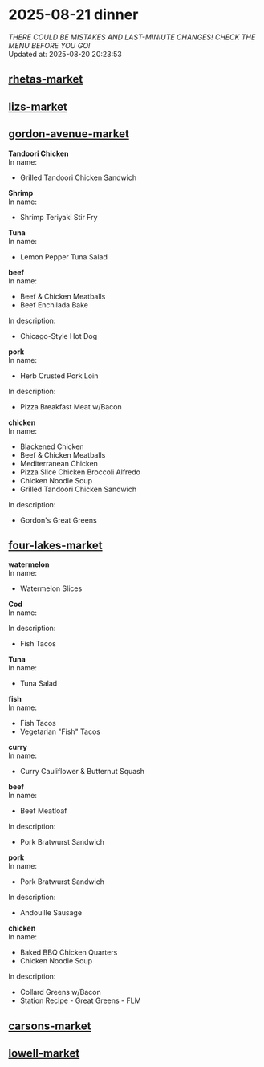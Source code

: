 # 2025-08-21 dinner  
*THERE COULD BE MISTAKES AND LAST-MINIUTE CHANGES! CHECK THE MENU BEFORE YOU GO!*  
Updated at: 2025-08-20 20:23:53  
## [rhetas-market](https://wisc-housingdining.nutrislice.com/menu/rhetas-market/dinner/2025-08-21)  
## [lizs-market](https://wisc-housingdining.nutrislice.com/menu/lizs-market/dinner/2025-08-21)  
## [gordon-avenue-market](https://wisc-housingdining.nutrislice.com/menu/gordon-avenue-market/dinner/2025-08-21)  
**Tandoori Chicken**  
In name:   
 - Grilled Tandoori Chicken Sandwich  
  
**Shrimp**  
In name:   
 - Shrimp Teriyaki Stir Fry  
  
**Tuna**  
In name:   
 - Lemon Pepper Tuna Salad  
  
**beef**  
In name:   
 - Beef & Chicken Meatballs  
 - Beef Enchilada Bake  
  
In description:   
 - Chicago-Style Hot Dog  
  
**pork**  
In name:   
 - Herb Crusted Pork Loin  
  
In description:   
 - Pizza Breakfast Meat w/Bacon  
  
**chicken**  
In name:   
 - Blackened Chicken  
 - Beef & Chicken Meatballs  
 - Mediterranean Chicken  
 - Pizza Slice Chicken Broccoli Alfredo  
 - Chicken Noodle Soup  
 - Grilled Tandoori Chicken Sandwich  
  
In description:   
 - Gordon's Great Greens  
  
## [four-lakes-market](https://wisc-housingdining.nutrislice.com/menu/four-lakes-market/dinner/2025-08-21)  
**watermelon**  
In name:   
 - Watermelon Slices  
  
**Cod**  
In name:   
  
In description:   
 - Fish Tacos  
  
**Tuna**  
In name:   
 - Tuna Salad  
  
**fish**  
In name:   
 - Fish Tacos  
 - Vegetarian "Fish" Tacos  
  
**curry**  
In name:   
 - Curry Cauliflower & Butternut Squash  
  
**beef**  
In name:   
 - Beef Meatloaf  
  
In description:   
 - Pork Bratwurst Sandwich  
  
**pork**  
In name:   
 - Pork Bratwurst Sandwich  
  
In description:   
 - Andouille Sausage  
  
**chicken**  
In name:   
 - Baked BBQ Chicken Quarters  
 - Chicken Noodle Soup  
  
In description:   
 - Collard Greens w/Bacon  
 - Station Recipe - Great Greens - FLM  
  
## [carsons-market](https://wisc-housingdining.nutrislice.com/menu/carsons-market/dinner/2025-08-21)  
## [lowell-market](https://wisc-housingdining.nutrislice.com/menu/lowell-market/dinner/2025-08-21)  
  
